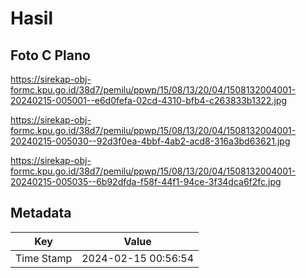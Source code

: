 # Hasil

## Foto C Plano

https://sirekap-obj-formc.kpu.go.id/38d7/pemilu/ppwp/15/08/13/20/04/1508132004001-20240215-005001--e6d0fefa-02cd-4310-bfb4-c263833b1322.jpg

https://sirekap-obj-formc.kpu.go.id/38d7/pemilu/ppwp/15/08/13/20/04/1508132004001-20240215-005030--92d3f0ea-4bbf-4ab2-acd8-316a3bd63621.jpg

https://sirekap-obj-formc.kpu.go.id/38d7/pemilu/ppwp/15/08/13/20/04/1508132004001-20240215-005035--6b92dfda-f58f-44f1-94ce-3f34dca6f2fc.jpg


## Metadata

| Key        | Value               |
| ---------- | ------------------- |
| Time Stamp | 2024-02-15 00:56:54 |



